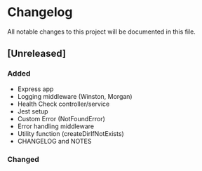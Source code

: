 # Changelog

All notable changes to this project will be documented in this file.

## [Unreleased]

### Added

- Express app
- Logging middleware (Winston, Morgan)
- Health Check controller/service
- Jest setup
- Custom Error (NotFoundError)
- Error handling middleware
- Utility function (createDirIfNotExists)
- CHANGELOG and NOTES

### Changed
